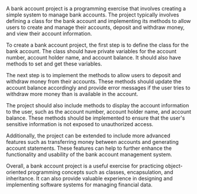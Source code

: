 A bank account project is a programming exercise that involves creating a simple system to manage bank accounts. The project typically involves defining a class for the bank account and implementing its methods to allow users to create and manage their accounts, deposit and withdraw money, and view their account information.

To create a bank account project, the first step is to define the class for the bank account. The class should have private variables for the account number, account holder name, and account balance. It should also have methods to set and get these variables.

The next step is to implement the methods to allow users to deposit and withdraw money from their accounts. These methods should update the account balance accordingly and provide error messages if the user tries to withdraw more money than is available in the account.

The project should also include methods to display the account information to the user, such as the account number, account holder name, and account balance. These methods should be implemented to ensure that the user's sensitive information is not exposed to unauthorized access.

Additionally, the project can be extended to include more advanced features such as transferring money between accounts and generating account statements. These features can help to further enhance the functionality and usability of the bank account management system.

Overall, a bank account project is a useful exercise for practicing object-oriented programming concepts such as classes, encapsulation, and inheritance. It can also provide valuable experience in designing and implementing software systems for managing financial data.
